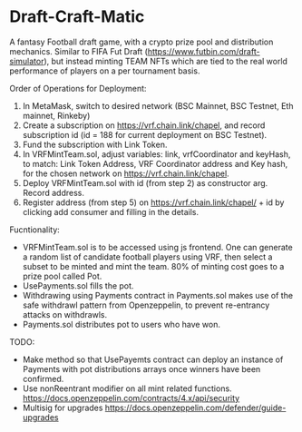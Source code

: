 # Draft-Craft-Matic
A fantasy Football draft game, with a crypto prize pool and distribution mechanics.  Similar to FIFA Fut Draft (https://www.futbin.com/draft-simulator), but instead minting TEAM NFTs which are tied to the real world performance of players on a per tournament basis.

Order of Operations for Deployment:
1. In MetaMask, switch to desired network (BSC Mainnet, BSC Testnet, Eth mainnet, Rinkeby)
2. Create a subscription on https://vrf.chain.link/chapel, and record subscription id (id = 188 for current deployment on BSC Testnet).
3. Fund the subscription with Link Token.
4. In VRFMintTeam.sol, adjust variables: link, vrfCoordinator and keyHash, to match: Link Token Address, VRF Coordinator address and Key hash, for the chosen network on https://vrf.chain.link/chapel.
5. Deploy VRFMintTeam.sol with id (from step 2) as constructor arg. Record address.
6. Register address (from step 5) on https://vrf.chain.link/chapel/ + id by clicking add consumer and filling in the details.

Fucntionality:
- VRFMintTeam.sol is to be accessed using js frontend.  One can generate a random list of candidate football players using VRF, then select a subset to be minted and mint the team.  80% of minting cost goes to a prize pool called Pot.
- UsePayments.sol fills the pot.
- Withdrawing using Payments contract in Payments.sol makes use of the safe withdrawl pattern from Openzeppelin, to prevent re-entrancy attacks on withdrawls.
- Payments.sol distributes pot to users who have won.

TODO:
- Make method so that UsePayemts contract can deploy an instance of Payments with pot distributions arrays once winners have been confirmed.
- Use nonReentrant modifier on all mint related functions. https://docs.openzeppelin.com/contracts/4.x/api/security
- Multisig for upgrades https://docs.openzeppelin.com/defender/guide-upgrades
